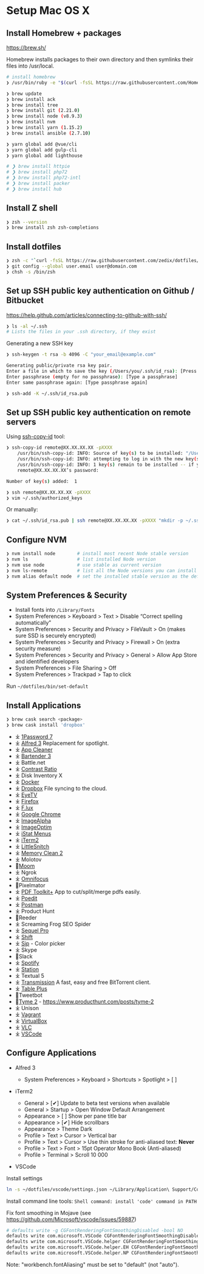 # Setup Mac OS X

## Install Homebrew + packages

https://brew.sh/

Homebrew installs packages to their own directory and then symlinks their files into /usr/local.

```sh
# install homebrew
❯ /usr/bin/ruby -e "$(curl -fsSL https://raw.githubusercontent.com/Homebrew/install/master/install)"

❯ brew update
❯ brew install ack
❯ brew install tree
❯ brew install git (2.21.0)
❯ brew install node (v8.9.3)
❯ brew install nvm
❯ brew install yarn (1.15.2)
❯ brew install ansible (2.7.10)

❯ yarn global add @vue/cli
❯ yarn global add gulp-cli
❯ yarn global add lighthouse

# ❯ brew install httpie
# ❯ brew install php72
# ❯ brew install php72-intl
# ❯ brew install packer
# ❯ brew install hub
```

## Install Z shell

```sh
❯ zsh --version
❯ brew install zsh zsh-completions
```

## Install dotfiles

```sh
❯ zsh -c "`curl -fsSL https://raw.githubusercontent.com/zedix/dotfiles/master/install.sh`"
❯ git config --global user.email user@domain.com
❯ chsh -s /bin/zsh
```

## Set up SSH public key authentication on Github / Bitbucket

https://help.github.com/articles/connecting-to-github-with-ssh/

```sh
❯ ls -al ~/.ssh
# Lists the files in your .ssh directory, if they exist
```

Generating a new SSH key

```sh
❯ ssh-keygen -t rsa -b 4096 -C "your_email@example.com"

Generating public/private rsa key pair.
Enter a file in which to save the key (/Users/you/.ssh/id_rsa): [Press enter]
Enter passphrase (empty for no passphrase): [Type a passphrase]
Enter same passphrase again: [Type passphrase again]

❯ ssh-add -K ~/.ssh/id_rsa.pub
```

## Set up SSH public key authentication on remote servers

Using [ssh-copy-id](https://www.ssh.com/ssh/copy-id) tool:

```sh
❯ ssh-copy-id remote@XX.XX.XX.XX -pXXXX
    /usr/bin/ssh-copy-id: INFO: Source of key(s) to be installed: "/Users/xxx/.ssh/id_rsa.pub"
    /usr/bin/ssh-copy-id: INFO: attempting to log in with the new key(s), to filter out any that are already installed
    /usr/bin/ssh-copy-id: INFO: 1 key(s) remain to be installed -- if you are prompted now it is to install the new keys
    remote@XX.XX.XX.XX’s password:

Number of key(s) added:  1

❯ ssh remote@XX.XX.XX.XX -pXXXX
❯ vim ~/.ssh/authorized_keys
```

Or manually:

```sh
❯ cat ~/.ssh/id_rsa.pub | ssh remote@XX.XX.XX.XX -pXXXX "mkdir -p ~/.ssh && chmod 700 ~/.ssh && cat >>  ~/.ssh/authorized_keys"
```

## Configure NVM

```sh
❯ nvm install node        # install most recent Node stable version
❯ nvm ls                  # list installed Node version
❯ nvm use node            # use stable as current version
❯ nvm ls-remote           # list all the Node versions you can install
❯ nvm alias default node  # set the installed stable version as the default Node
```

## System Preferences & Security

- Install fonts into `/Library/Fonts`
- System Preferences > Keyboard > Text > Disable “Correct spelling automatically”
- System Preferences > Security and Privacy > FileVault > On (makes sure SSD is securely encrypted)
- System Preferences > Security and Privacy > Firewall > On (extra security measure)
- System Preferences > Security and Privacy > General > Allow App Store and identified developers
- System Preferences > File Sharing > Off
- System Preferences > Trackpad > Tap to click

Run `~/dotfiles/bin/set-default`

## Install Applications

```sh
❯ brew cask search <package>
❯ brew cask install 'dropbox'
```

- ⤓ [1Password 7](https://1password.com/fr/downloads/mac/)
- ⤓ [Alfred 3](http://www.alfredapp.com/) Replacement for spotlight.
- ⤓ [App Cleaner](https://freemacsoft.net/appcleaner/)
- ⤓ [Bartender 3](https://www.macbartender.com/)
- ⤓ Battle.net
- ⤓ [Contrast Ratio](http://leaverou.github.io/contrast-ratio/)
- ⤓ Disk Inventory X
- ⤓ [Docker](https://docs.docker.com/docker-for-mac/install/)
- ⤓ [Dropbox](https://www.dropbox.com/) File syncing to the cloud.
- ⤓ [EyeTV](https://www.geniatech.eu/fr/software/)
- ⤓ [Firefox](https://www.mozilla.org/fr/firefox/new/)
- ⤓ [F.lux](https://justgetflux.com/)
- ⤓ [Google Chrome](https://www.google.com/intl/fr_ALL/chrome/)
- ⤓ [ImageAlpha](https://pngmini.com/)
- ⤓ [ImageOptim](https://imageoptim.com/mac)
- ⤓ [iStat Menus](https://bjango.com/mac/istatmenus/)
- ⤓ [iTerm2](https://www.iterm2.com/)
- ⤓ [LittleSnitch](https://www.obdev.at/products/littlesnitch/index.html)
- ⤓ [Memory Clean 2](https://fiplab.com/apps/memory-clean-for-mac)
- ⤓ Molotov
- 🍏[Moom](https://manytricks.com/moom/)
- ⤓ Ngrok
- ⤓ [Omnifocus](https://www.omnigroup.com/omnifocus)
- 🍏Pixelmator
- ⤓ [PDF Toolkit+](https://itunes.apple.com/us/app/pdf-toolkit-+/id545164971?mt=12) App to cut/split/merge pdfs easily.
- ⤓ [Poedit](https://poedit.net/)
- ⤓ [Postman](https://www.getpostman.com/)
- ⤓ Product Hunt
- 🍏Reeder
- ⤓ Screaming Frog SEO Spider
- ⤓ [Sequel Pro](https://www.sequelpro.com/)
- ⤓ [Shift](https://tryshift.com/)
- ⤓ [Sip](https://sipapp.io/) - Color picker
- ⤓ Skype
- 🍏Slack
- ⤓ [Spotify](https://www.spotify.com/fr/download/mac/)
- ⤓ [Station](https://getstation.com/)
- ⤓ Textual 5
- ⤓ [Transmission](http://www.transmissionbt.com/) A fast, easy and free BitTorrent client.
- ⤓ [Table Plus](https://tableplus.io/)
- 🍏Tweetbot
- 🍏[Tyme 2](https://www.tyme-app.com) - https://www.producthunt.com/posts/tyme-2
- ⤓ Unison
- ⤓ [Vagrant](https://www.vagrantup.com/downloads.html)
- ⤓ [VirtualBox](https://www.virtualbox.org/wiki/Downloads)
- ⤓ [VLC](https://www.videolan.org/vlc/index.fr.html)
- ⤓ [VSCode](https://code.visualstudio.com/download)


## Configure Applications

- Alfred 3
    - System Preferences > Keyboard > Shortcuts > Spotlight > [ ]

- iTerm2
    - General > [✔] Update to beta test versions when available
    - General > Startup > Open Window Default Arrangement
    - Appearance > [ ] Show per pane title bar
    - Appearance > [✔] Hide scrollbars
    - Appearance > Theme Dark
    - Profile > Text > Cursor > Vertical bar
    - Profile > Text > Cursor > Use thin stroke for anti-aliased text: **Never**
    - Profile > Text > Font > 15pt Operator Mono Book (Anti-aliased)
    - Profile > Terminal > Scroll 10 000

- VSCode

Install settings

```sh
ln -s ~/dotfiles/vscode/settings.json ~/Library/Application\ Support/Code/User/settings.json
```

Install command line tools: `Shell command: install 'code' command in PATH`

Fix font smoothing in Mojave (see https://github.com/Microsoft/vscode/issues/59887)

```sh
# defaults write -g CGFontRenderingFontSmoothingDisabled -bool NO
defaults write com.microsoft.VSCode CGFontRenderingFontSmoothingDisabled 0
defaults write com.microsoft.VSCode.helper CGFontRenderingFontSmoothingDisabled 0
defaults write com.microsoft.VSCode.helper.EH CGFontRenderingFontSmoothingDisabled 0
defaults write com.microsoft.VSCode.helper.NP CGFontRenderingFontSmoothingDisabled 0
```
Note: "workbench.fontAliasing" must be set to "default" (not "auto").

